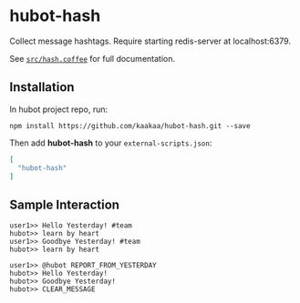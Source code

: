 # hubot-hash

Collect message hashtags.
Require starting redis-server at localhost:6379.

See [`src/hash.coffee`](src/hash.coffee) for full documentation.

## Installation

In hubot project repo, run:

`npm install https://github.com/kaakaa/hubot-hash.git --save`

Then add **hubot-hash** to your `external-scripts.json`:

```json
[
  "hubot-hash"
]
```

## Sample Interaction

```
user1>> Hello Yesterday! #team
hubot>> learn by heart
user1>> Goodbye Yesterday! #team
hubot>> learn by heart

user1>> @hubot REPORT_FROM_YESTERDAY
hubot>> Hello Yesterday!
hubot>> Goodbye Yesterday!
hubot>> CLEAR_MESSAGE
```
